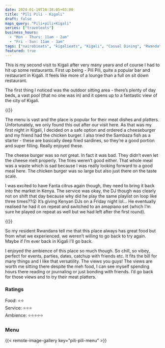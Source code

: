 ```yaml
---
date: 2024-01-19T10:38:05+03:00
title: "Pili Pili - Kigali"
draft: false
maps_query: "Pili+pili+Kigali"
series: ["traveleats"]
business_hours:
  - "Mon - Thurs: 11am - 2am"
  - "Fri - Sun: 11am - 3am"
tags: ["nairobieats", "kigalieats", "Kigali", "Casual Dining", "Rwanda"]
featured: true
---
```


This is my second visit to Kigali after very many years and of course I had to hit up some restaurants. First up being - Pili Pili, quite a popular bar and restaurant in Kigali. It feels like more of a lounge than a full on sit down restaurant.

The first thing I noticed was the outdoor sitting area - there’s plenty of day beds, a vast pool (that no one was in) and it opens up to a fantastic view of the city of Kigali.

{{<image-gallery key="pili-pili" titles="pili-pili00 pili-pili06 pili-pili07 pili-pili08">}}

The menu is vast and the place is popular for their meat dishes and platters. Unfortunately, we only found this out after our visit here. As that was my first night in Kigali, I decided on a safe option and ordered a cheeseburger and my friend had the chicken burger. I also tried the Sambaza fish as a starter - these are basically deep fried sardines, so they’re a good portion and super filling. Really enjoyed these.

The cheese burger was so not great. In fact it was bad. They didn’t even let the cheese melt properly. The fries weren’t good either. That whole meal was a waste which is sad because I was really looking forward to a good meal here. The chicken burger was so large but also just there on the taste scale.

I was excited to have Fanta citrus again though, they need to bring it back into the market in Kenya. The service was okay, the DJ though was clearly not on shift that day because why did he play the same playlist on loop like three times??😮‍ It’s giving Kenyan DJs on a Friday night lol… He eventually realised he had it on repeat and switched to an amapiano set (which I’m sure he played on repeat as well but we had left after the first round).

{{<image-gallery key="pili-pili" titles="pili-pili01 pili-pili03 pili-pili04 pili-pili05">}}

So my resident Rwandans tell me that this place always has great food but from what we experienced, we weren’t willing to go back to try again. Maybe if I’m ever back in Kigali I’ll go back.

I enjoyed the ambience of this place so much though. So chill, so vibey, perfect for events, parties, dates, catchup with friends etc. It fits the bill for many things and I like that versatility. The views you guys! The views are worth me sitting there despite the meh food, I can see myself spending hours there reading or journaling or just bonding with friends. I’d go back for those views and to try their meat platters.

### Ratings

Food: ⭐️⭐️<br>
Service: ⭐️⭐️⭐️<br>
Ambience: ⭐️⭐️⭐️⭐️⭐️<br>

### Menu

{{< remote-image-gallery key="pili-pili-menu" >}}
